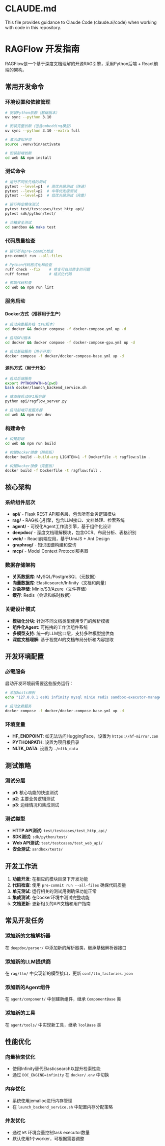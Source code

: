 # CLAUDE.md

This file provides guidance to Claude Code (claude.ai/code) when working with code in this repository.

# RAGFlow 开发指南

RAGFlow是一个基于深度文档理解的开源RAG引擎，采用Python后端 + React前端的架构。

## 常用开发命令

### 环境设置和依赖管理
```bash
# 安装Python依赖（基础版本）
uv sync --python 3.10

# 安装完整依赖（包含embedding模型）
uv sync --python 3.10 --extra full

# 激活虚拟环境
source .venv/bin/activate

# 安装前端依赖
cd web && npm install
```

### 测试命令
```bash
# 运行不同优先级的测试
pytest --level=p1  # 高优先级测试（快速）
pytest --level=p2  # 中等优先级测试
pytest --level=p3  # 低优先级测试（完整）

# 运行特定模块测试
pytest test/testcases/test_http_api/
pytest sdk/python/test/

# 沙箱安全测试
cd sandbox && make test
```

### 代码质量检查
```bash
# 运行所有pre-commit检查
pre-commit run --all-files

# Python代码格式化和检查
ruff check --fix    # 修复可自动修复的问题
ruff format         # 格式化代码

# 前端代码检查
cd web && npm run lint
```

### 服务启动

#### Docker方式（推荐用于生产）
```bash
# 启动完整服务栈（CPU版本）
cd docker && docker compose -f docker-compose.yml up -d

# 启动GPU版本
cd docker && docker compose -f docker-compose-gpu.yml up -d

# 启动基础服务（用于开发）
docker compose -f docker/docker-compose-base.yml up -d
```

#### 源码方式（用于开发）
```bash
# 启动后端服务
export PYTHONPATH=$(pwd)
bash docker/launch_backend_service.sh

# 或直接启动API服务器
python api/ragflow_server.py

# 启动前端开发服务器
cd web && npm run dev
```

### 构建命令
```bash
# 构建前端
cd web && npm run build

# 构建Docker镜像（精简版）
docker build --build-arg LIGHTEN=1 -f Dockerfile -t ragflow:slim .

# 构建Docker镜像（完整版）
docker build -f Dockerfile -t ragflow:full .
```

## 核心架构

### 系统组件层次
- **api/** - Flask REST API服务层，包含所有业务逻辑模块
- **rag/** - RAG核心引擎，包含LLM接口、文档处理、检索系统
- **agent/** - 可视化Agent工作流引擎，基于组件化设计
- **deepdoc/** - 深度文档理解模块，包含OCR、布局分析、表格识别
- **web/** - React前端应用，基于UmiJS + Ant Design
- **graphrag/** - 知识图谱构建和查询
- **mcp/** - Model Context Protocol服务器

### 数据存储架构
- **关系数据库**: MySQL/PostgreSQL（元数据）
- **向量数据库**: Elasticsearch/Infinity（文档和向量）
- **对象存储**: Minio/S3/Azure（文件存储）
- **缓存**: Redis（会话和临时数据）

### 关键设计模式
- **模板化分块**: 针对不同文档类型使用专门的解析模板
- **组件化Agent**: 可拖拽的工作流组件系统
- **多模型支持**: 统一的LLM接口层，支持多种模型提供商
- **深度文档理解**: 基于视觉AI的文档布局分析和内容提取

## 开发环境配置

### 必需服务
启动开发环境前需要这些服务运行：
```bash
# 添加hosts映射
echo "127.0.0.1 es01 infinity mysql minio redis sandbox-executor-manager" >> /etc/hosts

# 启动依赖服务
docker compose -f docker/docker-compose-base.yml up -d
```

### 环境变量
- **HF_ENDPOINT**: 如无法访问HuggingFace，设置为 `https://hf-mirror.com`
- **PYTHONPATH**: 设置为项目根目录
- **NLTK_DATA**: 设置为 `./nltk_data`

## 测试策略

### 测试分层
- **p1**: 核心功能的快速测试
- **p2**: 主要业务逻辑测试
- **p3**: 边缘情况和集成测试

### 测试类型
- **HTTP API测试**: `test/testcases/test_http_api/`
- **SDK测试**: `sdk/python/test/`
- **Web API测试**: `test/testcases/test_web_api/`
- **安全测试**: `sandbox/tests/`

## 开发工作流

1. **功能开发**: 在相应的模块目录下开发功能
2. **代码检查**: 使用 `pre-commit run --all-files` 确保代码质量
3. **单元测试**: 运行相关的测试用例确保功能正常
4. **集成测试**: 在Docker环境中测试完整功能
5. **文档更新**: 更新相关的API文档和用户指南

## 常见开发任务

### 添加新的文档解析器
在 `deepdoc/parser/` 中添加新的解析器类，继承基础解析器接口

### 添加新的LLM提供商
在 `rag/llm/` 中实现新的模型接口，更新 `conf/llm_factories.json`

### 添加新的Agent组件
在 `agent/component/` 中创建新组件，继承 `ComponentBase` 类

### 添加新的工具
在 `agent/tools/` 中实现新工具，继承 `ToolBase` 类

## 性能优化

### 向量检索优化
- 使用Infinity替代Elasticsearch以提升检索性能
- 通过 `DOC_ENGINE=infinity` 在 `docker/.env` 中切换

### 内存优化
- 系统使用jemalloc进行内存管理
- 在 `launch_backend_service.sh` 中配置内存分配策略

### 并发优化
- 通过 `WS` 环境变量控制task executor数量
- 默认使用1个worker，可根据需要调整